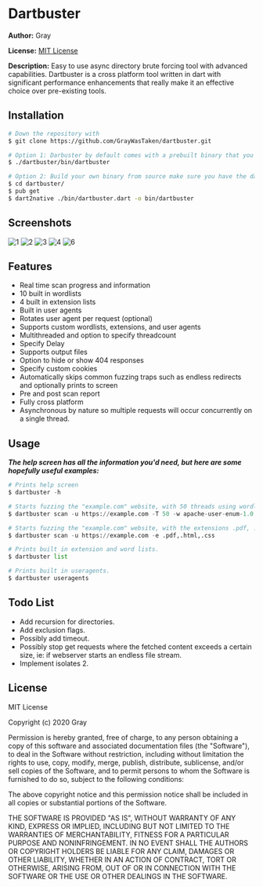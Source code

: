 # Dartbuster
**Author:** Gray

**License:** [MIT License](#License "MIT License")

**Description:** Easy to use async directory brute forcing tool with advanced capabilities. Dartbuster is a cross platform tool written in dart with significant performance enhancements that really make it an effective choice over pre-existing tools.

## Installation
```sh
# Down the repository with
$ git clone https://github.com/GrayWasTaken/dartbuster.git

# Option 1: Darbuster by default comes with a prebuilt binary that you can run after download with the following.
$ ./dartbuster/bin/dartbuster

# Option 2: Build your own binary from source make sure you have the dart sdk installed and perform the following:
$ cd dartbuster/
$ pub get
$ dart2native ./bin/dartbuster.dart -o bin/dartbuster
```

## Screenshots
![1](https://apoc.club/assets/portfolio/dartbuster/1.png "Help Screen")
![2](https://apoc.club/assets/portfolio/dartbuster/2.png "Scan in progress")
![3](https://apoc.club/assets/portfolio/dartbuster/3.png "Scan completion")
![4](https://apoc.club/assets/portfolio/dartbuster/4.png "Word and extension lists")
![6](https://apoc.club/assets/portfolio/dartbuster/5.png "User agents list")

## Features
- Real time scan progress and information
- 10 built in wordlists
- 4 built in extension lists
- Built in user agents
- Rotates user agent per request (optional)
- Supports custom wordlists, extensions, and user agents
- Multithreaded and option to specify threadcount
- Specify Delay
- Supports output files
- Option to hide or show 404 responses
- Specify custom cookies
- Automatically skips common fuzzing traps such as endless redirects and optionally prints to screen
- Pre and post scan report
- Fully cross platform
- Asynchronous by nature so multiple requests will occur concurrently on a single thread.

## Usage
***The help screen has all the information you'd need, but here are some hopefully useful examples:***


```py
# Prints help screen
$ dartbuster -h

# Starts fuzzing the "example.com" website, with 50 threads using wordlist apache-user-enum-1.0.txt
$ dartbuster scan -u https://example.com -T 50 -w apache-user-enum-1.0.txt

# Starts fuzzing the "example.com" website, with the extensions .pdf, .html, .css
$ dartbuster scan -u https://example.com -e .pdf,.html,.css

# Prints built in extension and word lists.
$ dartbuster list

# Prints built in useragents.
$ dartbuster useragents
```

## Todo List
- Add recursion for directories.
- Add exclusion flags.
- Possibly add timeout.
- Possibly stop get requests where the fetched content exceeds a certain size, ie: if webserver starts an endless file stream.
- Implement isolates 2.


## License
MIT License

Copyright (c) 2020 Gray

Permission is hereby granted, free of charge, to any person obtaining a copy
of this software and associated documentation files (the "Software"), to deal
in the Software without restriction, including without limitation the rights
to use, copy, modify, merge, publish, distribute, sublicense, and/or sell
copies of the Software, and to permit persons to whom the Software is
furnished to do so, subject to the following conditions:

The above copyright notice and this permission notice shall be included in all
copies or substantial portions of the Software.

THE SOFTWARE IS PROVIDED "AS IS", WITHOUT WARRANTY OF ANY KIND, EXPRESS OR
IMPLIED, INCLUDING BUT NOT LIMITED TO THE WARRANTIES OF MERCHANTABILITY,
FITNESS FOR A PARTICULAR PURPOSE AND NONINFRINGEMENT. IN NO EVENT SHALL THE
AUTHORS OR COPYRIGHT HOLDERS BE LIABLE FOR ANY CLAIM, DAMAGES OR OTHER
LIABILITY, WHETHER IN AN ACTION OF CONTRACT, TORT OR OTHERWISE, ARISING FROM,
OUT OF OR IN CONNECTION WITH THE SOFTWARE OR THE USE OR OTHER DEALINGS IN THE
SOFTWARE.